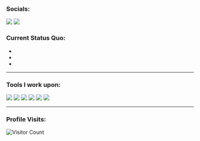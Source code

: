 ### Socials: 
<a href="https://www.linkedin.com//"><img src="https://img.shields.io/badge/Cedric%20Angulo-%230077B5.svg?&style=for-the-badge&logo=linkedin&logoColor=white"></a> 
<a href="https://www.facebook.com/"><img src="https://img.shields.io/badge/Cedric%20Angulo-1877F2?style=for-the-badge&logo=facebook&logoColor=white"></a>

### Current Status Quo:

-
-
-

------------------------------------------- 

### Tools I work upon:

<img src="https://img.shields.io/badge/html5-%23E34F26.svg?style=for-the-badge&logo=html5&logoColor=white">
<img src="https://img.shields.io/badge/css3%20-%2314354C.svg?&style=for-the-badge&logo=css3&logoColor=white">   
<img src="https://img.shields.io/badge/javascript%20-%23323330.svg?&style=for-the-badge&logo=javascript&logoColor=%23F7DF1E">
<img src="https://img.shields.io/badge/php-7.4%2B-blue?style=for-yhe-badge&logo=php&logoColor=white">
<img src="https://img.shields.io/badge/-VS%20Code-000000?style=for-the-badge&logo=Visual-studio-code&logoColor=blue"> 
<img src="https://img.shields.io/badge/XAMPP-not%20available-lightgrey?style=for-the-badge">

<!-- [//]: <> (Credits: carlcastanas)
[//]: <> (Credits: Last edited on: 01/12/23) -->

------------------------------------------- 

### Profile Visits:
![Visitor Count](https://profile-counter.glitch.me/{bryan308}/count.svg)
